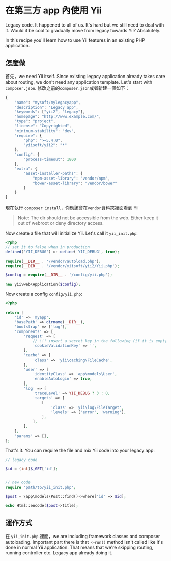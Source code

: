 在第三方 app 內使用 Yii
=============================

Legacy code. It happened to all of us. It's hard but we still need to deal with it.
Would it be cool to gradually move from legacy towards Yii? Absolutely.

In this recipe you'll learn how to use Yii features in an existing PHP application.

怎麼做
------------

首先，we need Yii itself. Since existing legacy application already takes care about routing,
we don't need any application template. Let's start with `composer.json`. 修改之前的`composer.json`或者新建一個如下：

```javascript
{
    "name": "mysoft/mylegacyapp",
    "description": "Legacy app",
    "keywords": ["yii2", "legacy"],
    "homepage": "http://www.example.com/",
    "type": "project",
    "license": "Copyrighted",
    "minimum-stability": "dev",
    "require": {
        "php": ">=5.4.0",
        "yiisoft/yii2": "*"
    },
    "config": {
        "process-timeout": 1800
    },
    "extra": {
        "asset-installer-paths": {
            "npm-asset-library": "vendor/npm",
            "bower-asset-library": "vendor/bower"
        }
    }
}
```

現在執行 `composer install`，你應該會在`vendor`資料夾裡面看到 Yii

> Note: The dir should not be accessible from the web. Either keep it out of webroot
or deny directory access.

Now create a file that will initialize Yii. Let's call it `yii_init.php`:

```php
<?php
// set it to false when in production
defined('YII_DEBUG') or define('YII_DEBUG', true);

require(__DIR__ . '/vendor/autoload.php');
require(__DIR__ . '/vendor/yiisoft/yii2/Yii.php');

$config = require(__DIR__ . '/config/yii.php');

new yii\web\Application($config);
```

Now create a config `config/yii.php`:

```php
<?php

return [
    'id' => 'myapp',
    'basePath' => dirname(__DIR__),
    'bootstrap' => ['log'],
    'components' => [
        'request' => [
            // !!! insert a secret key in the following (if it is empty) - this is required by cookie validation
            'cookieValidationKey' => '',
        ],
        'cache' => [
            'class' => 'yii\caching\FileCache',
        ],
        'user' => [
            'identityClass' => 'app\models\User',
            'enableAutoLogin' => true,
        ],
        'log' => [
            'traceLevel' => YII_DEBUG ? 3 : 0,
            'targets' => [
                [
                    'class' => 'yii\log\FileTarget',
                    'levels' => ['error', 'warning'],
                ],
            ],
        ],
    ],
    'params' => [],
];
```

That's it. You can require the file and mix Yii code into your legacy app:


```php
// legacy code

$id = (int)$_GET['id'];


// new code
require 'path/to/yii_init.php';

$post = \app\models\Post::find()->where['id' => $id];

echo Html::encode($post->title);
```

運作方式
------------

在 `yii_init.php` 裡面，we are including framework classes and composer autoloading. Important part there is that `->run()`
method isn't called like it's done in normal Yii application. That means that we're skipping routing, running controller
etc. Legacy app already doing it.
